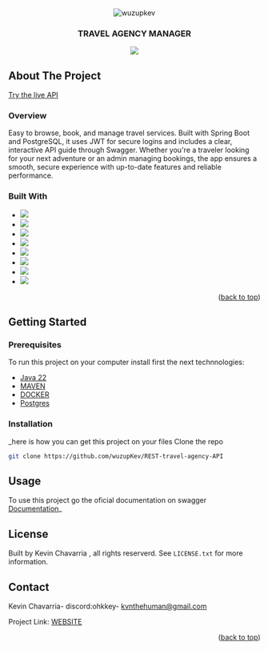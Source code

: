 <!-- Improved compatibility of back to top link: See: https://github.com/othneildrew/Best-README-Template/pull/73 -->
<a id="readme-top"></a>
<!-- PROJECT LOGO -->
<br />
<div align="center">
  <img align="center" src="https://github.com/user-attachments/assets/244651d2-7764-48eb-b56d-05e302edaaa9" alt="wuzupkev" />

  <h3 align="center">TRAVEL AGENCY MANAGER</h3>

  <p align="center">
   <img src="http://ForTheBadge.com/images/badges/built-with-love.svg">
    <br />
  </p>
</div>



<!-- TABLE OF CONTENTS -->




<!-- ABOUT THE PROJECT -->
## About The Project

[Try the live API](https://rest-travel-agency-api.onrender.com/swagger-ui/index.html)

### Overview
Easy to browse, book, and manage travel services. Built with Spring Boot and PostgreSQL, it uses JWT for secure logins and includes a clear, interactive API guide through Swagger. Whether you're a traveler looking for your next adventure or an admin managing bookings, the app ensures a smooth, secure experience with up-to-date features and reliable performance.




### Built With
* <img src="https://img.shields.io/badge/Java-ED8B00?style=for-the-badge&logo=openjdk&logoColor=white">
*  <img src="https://img.shields.io/badge/Spring%20Boot-6DB33F.svg?style=for-the-badge&logo=Spring-Boot&logoColor=white">
*  <img src="https://img.shields.io/badge/PostgreSQL-4169E1.svg?style=for-the-badge&logo=PostgreSQL&logoColor=white">
* <img src="https://img.shields.io/badge/Swagger-85EA2D.svg?style=for-the-badge&logo=Swagger&logoColor=black">
*  <img src="https://img.shields.io/badge/Spring%20Security-6DB33F.svg?style=for-the-badge&logo=Spring-Security&logoColor=white">
*  <img src="https://img.shields.io/badge/Docker-2496ED.svg?style=for-the-badge&logo=Docker&logoColor=white">
*  <img src="https://img.shields.io/badge/JUnit5-25A162.svg?style=for-the-badge&logo=JUnit5&logoColor=white">
* <img src="https://img.shields.io/badge/Hibernate-59666C.svg?style=for-the-badge&logo=Hibernate&logoColor=white">


<p align="right">(<a href="#readme-top">back to top</a>)</p>



<!-- GETTING STARTED -->
## Getting Started

### Prerequisites

To run this project  on your computer install first  the next technnologies:
* [Java 22](https://jdk.java.net/java-se-ri/22)
* [MAVEN](https://maven.apache.org/download.cgi)
* [DOCKER](https://www.docker.com/products/docker-desktop/)
* [Postgres](https://www.postgresql.org/download/)

### Installation

_here is how you can get this  project on your files
Clone the repo
   ```sh
   git clone https://github.com/wuzupKev/REST-travel-agency-API
   ```



<!-- USAGE EXAMPLES -->
## Usage

To use this project  go the  oficial documentation on swagger
[Documentation](https://rest-travel-agency-api.onrender.com/swagger-ui/index.html)_


<!-- LICENSE -->
## License
Built by Kevin Chavarria , all rights reserverd. See `LICENSE.txt` for more information.



<!-- CONTACT -->
## Contact

Kevin Chavarria- discord:ohkkey- kvnthehuman@gmail.com

Project Link: [WEBSITE](https://rest-travel-agency-api.onrender.com)

<p align="right">(<a href="#readme-top">back to top</a>)</p>


